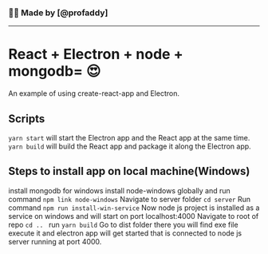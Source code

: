 ### 🙋‍♂️ Made by [@profaddy]

---

# React + Electron + node + mongodb= 😍

An example of using create-react-app and Electron.

## Scripts
```yarn start``` will start the Electron app and the React app at the same time.  
```yarn build``` will build the React app and package it along the Electron app.

## Steps to install app on local machine(Windows)
install mongodb for windows
install node-windows globally and run command ```npm link node-windows```
Navigate to server folder 
```cd server```
Run command 
```npm run install-win-service```
Now node js project is installed as a service on windows and will start on port localhost:4000
Navigate to root of repo
```cd .. ```
run ```yarn build```
Go to dist folder there you will find exe file execute it and electron app will get started that is connected to node js server running at port 4000.


